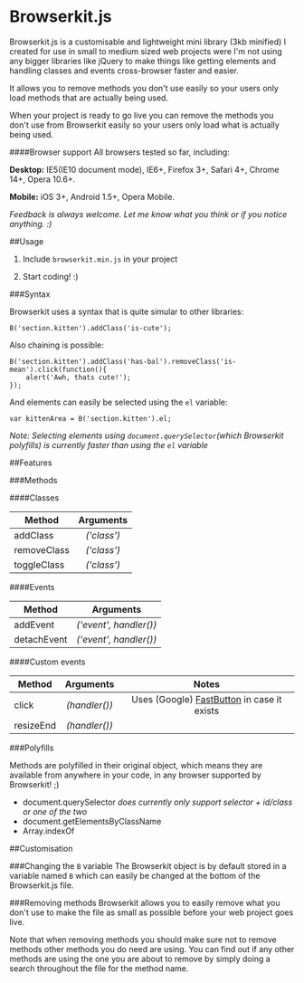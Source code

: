 Browserkit.js
=============

Browserkit.js is a customisable and lightweight mini library (3kb minified) I created for use in small to medium sized web projects were I'm not using any bigger libraries like jQuery to make things like getting elements and handling classes and events cross-browser faster and easier.

It allows you to remove methods you don't use easily so your users only load methods that are actually being used.

When your project is ready to go live you can remove the methods you don't use from Browserkit easily so your users only load what is actually being used.

####Browser support
All browsers tested so far, including:

**Desktop:** IE5(IE10 document mode), IE6+, Firefox 3+, Safari 4+, Chrome 14+, Opera 10.6+.

**Mobile:** iOS 3+, Android 1.5+, Opera Mobile.

*Feedback is always welcome. Let me know what you think or if you notice anything. :)*

##Usage

1. Include `browserkit.min.js` in your project
    <script src='browserkit.min.js'></script>

2. Start coding! :)

###Syntax

Browserkit uses a syntax that is quite simular to other libraries:

    B('section.kitten').addClass('is-cute');

Also chaining is possible:

	B('section.kitten').addClass('has-bal').removeClass('is-mean').click(function(){
		alert('Awh, thats cute!');
	});

And elements can easily be selected using the `el` variable:

	var kittenArea = B('section.kitten').el;

*Note: Selecting elements using `document.querySelector`(which Browserkit polyfills) is currently faster than using the `el` variable*


##Features

###Methods

####Classes

| Method      | Arguments   |
|-------------|:-----------:|
| addClass    | *('class')* |
| removeClass | *('class')* |
| toggleClass | *('class')* |

####Events

| Method      | Arguments              |
|-------------|:----------------------:|
| addEvent    | *('event', handler())* |
| detachEvent | *('event', handler())* |

####Custom events

| Method      | Arguments     | Notes |
|-------------|:-------------:|:-----:|
| click       | *(handler())* | Uses (Google) [FastButton](https://github.com/kvendrik/google_fastbutton/blob/master/google-fastbutton.js) in case it exists |
| resizeEnd   | *(handler())* |


###Polyfills

Methods are polyfilled in their original object, which means they are available from anywhere in your code, in any browser supported by Browserkit! ;)

* document.querySelector *does currently only support selector + id/class or one of the two*
* document.getElementsByClassName
* Array.indexOf


##Customisation

###Changing the `B` variable
The Browserkit object is by default stored in a variable named `B` which can easily be changed at the bottom of the Browserkit.js file.

###Removing methods
Browserkit allows you to easily remove what you don't use to make the file as small as possible before your web project goes live.

Note that when removing methods you should make sure not to remove methods other methods you do need are using. You can find out if any other methods are using the one you are about to remove by simply doing a search throughout the file for the method name.
